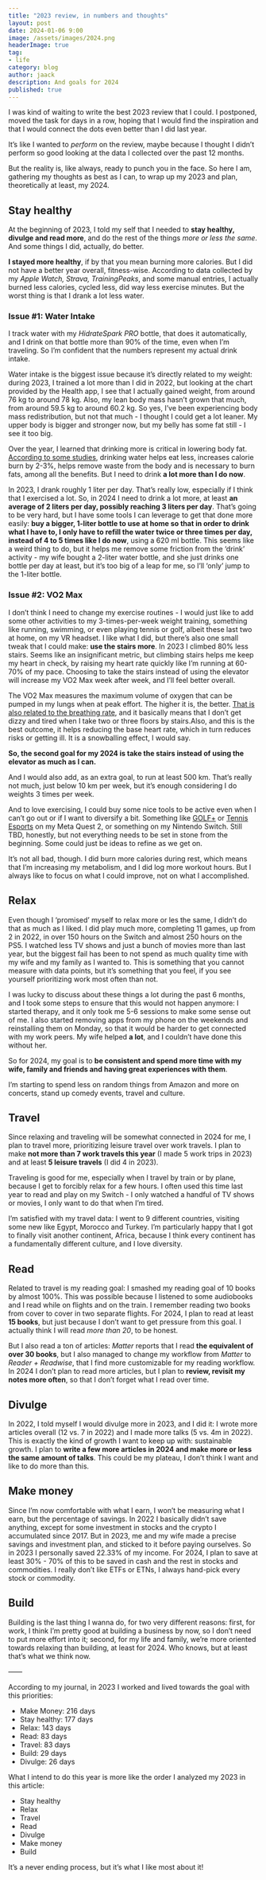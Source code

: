 ```yaml
---
title: "2023 review, in numbers and thoughts"
layout: post
date: 2024-01-06 9:00
image: /assets/images/2024.png
headerImage: true
tag:
- life
category: blog
author: jaack
description: And goals for 2024
published: true
---
```


I was kind of waiting to write the best 2023 review that I could. I postponed, moved the task for days in a row, hoping that I would find the inspiration and that I would connect the dots even better than I did last year.

It’s like I wanted to _perform_ on the review, maybe because I thought I didn’t perform so good looking at the data I collected over the past 12 months.

But the reality is, like always, ready to punch you in the face. So here I am, gathering my thoughts as best as I can, to wrap up my 2023 and plan, theoretically at least, my 2024.

## Stay healthy
At the beginning of 2023, I told my self that I needed to **stay healthy, divulge and read more**, and do the rest of the things _more or less the same_. And some things I did, actually, do better.

**I stayed more healthy**, if by that you mean burning more calories. But I did not have a better year overall, fitness-wise. According to data collected by my _Apple Watch, Strava, TrainingPeaks_, and some manual entries, I actually burned less calories, cycled less, did way less exercise minutes. But the worst thing is that I drank a lot less water.

### Issue #1: Water Intake

I track water with my _HidrateSpark PRO_ bottle, that does it automatically, and I drink on that bottle more than 90% of the time, even when I’m traveling. So I’m confident that the numbers represent my actual drink intake.

Water intake is the biggest issue because it’s directly related to my weight: during 2023, I trained a lot more than I did in 2022, but looking at the chart provided by the Health app, I see that I actually gained weight, from around 76 kg to around 78 kg. Also, my lean body mass hasn’t grown that much, from around 59.5 kg to around 60.2 kg. So yes, I’ve been experiencing body mass redistribution, but not that much - I thought I could get a lot leaner. My upper body is bigger and stronger now, but my belly has some fat still - I see it too big.

Over the year, I learned that drinking more is critical in lowering body fat. [According to some studies](https://www.medicalnewstoday.com/articles/322296), drinking water helps eat less, increases calorie burn by 2-3%, helps remove waste from the body and is necessary to burn fats, among all the benefits. But I need to drink **a lot more than I do now**.

In 2023, I drank roughly 1 liter per day. That’s really low, especially if I think that I exercised a lot. So, in 2024 I need to drink a lot more, at least **an average of 2 liters per day, possibly reaching 3 liters per day**. That’s going to be very hard, but I have some tools I can leverage to get that done more easily: **buy a bigger, 1-liter bottle to use at home so that in order to drink what I have to, I only have to refill the water twice or three times per day, instead of 4 to 5 times like I do now**, using a 620 ml bottle. This seems like a weird thing to do, but it helps me remove some friction from the ‘drink’ activity - my wife bought a 2-liter water bottle, and she just drinks one bottle per day at least, but it’s too big of a leap for me, so I’ll ‘only’ jump to the 1-liter bottle.

### Issue #2: VO2 Max

I don’t think I need to change my exercise routines - I would just like to add some other activities to my 3-times-per-week weight training, something like running, swimming, or even playing tennis or golf, albeit these last two at home, on my VR headset. I like what I did, but there’s also one small tweak that I could make: **use the stairs more**. In 2023 I climbed 80% less stairs. Seems like an insignificant metric, but climbing stairs helps me keep my heart in check, by raising my heart rate quickly like I’m running at 60-70% of my pace. Choosing to take the stairs instead of using the elevator will increase my VO2 Max week after week, and I’ll feel better overall.

The VO2 Max measures the maximum volume of oxygen that can be pumped in my lungs when at peak effort. The higher it is, the better. [That is also related to the breathing rate](https://chat.openai.com/share/bac4fb53-88e7-4568-b5c3-7baf8c9ce313), and it basically means that I don’t get dizzy and tired when I take two or three floors by stairs.Also, and this is the best outcome, it helps reducing the base heart rate, which in turn reduces risks or getting ill. It is a snowballing effect, I would say.

**So, the second goal for my 2024 is take the stairs instead of using the elevator as much as I can.**

And I would also add, as an extra goal, to run at least 500 km. That’s really not much, just below 10 km per week, but it’s enough considering I do weights 3 times per week.

And to love exercising, I could buy some nice tools to be active even when I can’t go out or if I want to diversify a bit. Something like [GOLF+](https://www.meta.com/en-gb/experiences/2412327085529357/?ranking_trace=0_2412327085529357_QUESTSEARCH_4jPfUavMN3UqVsfPU_eyJwbGF0Zm9ybSI6ImFuZHJvaWQtNmRvZiIsInF1ZXJ5X3N0cmluZyI6ImdvbGYiLCJsb2NhbGUiOiJlbl9HQiIsIm51bV9mZXRjaCI6MTAxLCJzZWFyY2hfcm91dGUiOiJ3ZWIiLCJ0YWdfaWRzIjpbXX0%3D_eyJzZWN0aW9uX2tleSI6IlNFQVJDSCJ9) or [Tennis Esports](https://www.meta.com/en-gb/experiences/4872542182873415?ranking_trace=0_4872542182873415_QUESTSEARCH_0x4dERnHzoGOjZVFK_eyJwbGF0Zm9ybSI6ImFuZHJvaWQtNmRvZiIsInF1ZXJ5X3N0cmluZyI6InRlbm5pcyIsImxvY2FsZSI6ImVuX0dCIiwibnVtX2ZldGNoIjoxMDEsInNlYXJjaF9yb3V0ZSI6IndlYiIsInRhZ19pZHMiOltdfQ%3D%3D_eyJzZWN0aW9uX2tleSI6IlNFQVJDSCJ9) on my Meta Quest 2, or something on my Nintendo Switch. Still TBD, honestly, but not everything needs to be set in stone from the beginning. Some could just be ideas to refine as we get on.

It’s not all bad, though. I did burn more calories during rest, which means that I’m increasing my metabolism, and I did log more workout hours. But I always like to focus on what I could improve, not on what I accomplished.

## Relax
Even though I ‘promised’ myself to relax more or les the same, I didn’t do that as much as I liked. I did play much more, completing 11 games, up from 2 in 2022, in over 150 hours on the Switch and almost 250 hours on the PS5. I watched less TV shows and just a bunch of movies more than last year, but the biggest fail has been to not spend as much quality time with my wife and my family as I wanted to. This is something that you cannot measure with data points, but it’s something that you feel, if you see yourself prioritizing work most often than not.

I was lucky to discuss about these things a lot during the past 6 months, and I took some steps to ensure that this would not happen anymore: I started therapy, and it only took me 5-6 sessions to make some sense out of me. I also started removing apps from my phone on the weekends and reinstalling them on Monday, so that it would be harder to get connected with my work peers. My wife helped **a lot**, and I couldn’t have done this without her.

So for 2024, my goal is to **be consistent and spend more time with my wife, family and friends and having great experiences with them**.

I’m starting to spend less on random things from Amazon and more on concerts, stand up comedy events, travel and culture.

## Travel
Since relaxing and traveling will be somewhat connected in 2024 for me, I plan to travel more, prioritizing leisure travel over work travels. I plan to make **not more than 7 work travels this year** (I made 5 work trips in 2023) and at least **5 leisure travels** (I did 4 in 2023).

Traveling is good for me, especially when I travel by train or by plane, because I get to forcibly relax for a few hours. I often used this time last year to read and play on my Switch - I only watched a handful of TV shows or movies, I only want to do that when I’m tired.

I’m satisfied with my travel data: I went to 9 different countries, visiting some new like Egypt, Morocco and Turkey. I’m particularly happy that I got to finally visit another continent, Africa, because I think every continent has a fundamentally different culture, and I love diversity.

## Read
Related to travel is my reading goal: I smashed my reading goal of 10 books by almost 100%. This was possible because I listened to some audiobooks and I read while on flights and on the train. I remember reading two books from cover to cover in two separate flights. For 2024, I plan to read at least **15 books**, but just because I don’t want to get pressure from this goal. I actually think I will read _more than 20_, to be honest.

But I also read a ton of articles: _Matter_ reports that I read **the equivalent of over 30 books**, but I also managed to change my workflow from _Matter_ to _Reader + Readwise_, that I find more customizable for my reading workflow. In 2024 I don’t plan to read more articles, but I plan to **review, revisit my notes more often**, so that I don’t forget what I read over time.

## Divulge
In 2022, I told myself I would divulge more in 2023, and I did it: I wrote more articles overall (12 vs. 7 in 2022) and I made more talks (5 vs. 4m in 2022). This is exactly the kind of growth I want to keep up with: sustainable growth. I plan to **write a few more articles in 2024 and make more or less the same amount of talks**. This could be my plateau, I don’t think I want and like to do more than this.

## Make money
Since I’m now comfortable with what I earn, I won’t be measuring what I earn, but the percentage of savings. In 2022 I basically didn’t save anything, except for some investment in stocks and the crypto I accumulated since 2017. But in 2023, me and my wife made a precise savings and investment plan, and sticked to it before paying ourselves. So in 2023 I personally saved 22.33% of my income. For 2024, I plan to save at least 30% - 70% of this to be saved in cash and the rest in stocks and commodities. I really don’t like ETFs or ETNs, I always hand-pick every stock or commodity.

## Build
Building is the last thing I wanna do, for two very different reasons: first, for work, I think I’m pretty good at building a business by now, so I don’t need to put more effort into it; second, for my life and family, we’re more oriented towards relaxing than building, at least for 2024. Who knows, but at least that’s what we think now.

——

According to my journal, in 2023 I worked and lived towards the goal with this priorities:
- Make Money: 216 days
- Stay healthy: 177 days
- Relax: 143 days
- Read: 83 days
- Travel: 83 days
- Build: 29 days
- Divulge: 26 days

What I intend to do this year is more like the order I analyzed my 2023 in this article:
- Stay healthy
- Relax
- Travel
- Read
- Divulge
- Make money
- Build

It’s a never ending process, but it’s what I like most about it!
